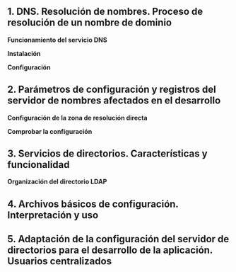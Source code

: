 
## 1. DNS. Resolución de nombres. Proceso de resolución de un nombre de dominio

**Funcionamiento del servicio DNS**

**Instalación**

**Configuración**
## 2. Parámetros de configuración y registros del servidor de nombres afectados en el desarrollo

**Configuración de la zona de resolución directa**

**Comprobar la configuración**

## 3. Servicios de directorios. Características y funcionalidad

**Organización del directorio LDAP**

## 4. Archivos básicos de configuración. Interpretación y uso

## 5. Adaptación de la configuración del servidor de directorios para el desarrollo de la aplicación. Usuarios centralizados



